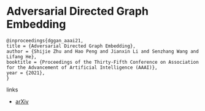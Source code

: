 # Adversarial Directed Graph Embedding

```
@inproceedings{dggan_aaai21,
title = {Adversarial Directed Graph Embedding},
author = {Shijie Zhu and Hao Peng and Jianxin Li and Senzhang Wang and Lifang He},
booktitle = {Proceedings of the Thirty-Fifth Conference on Association for the Advancement of Artificial Intelligence (AAAI)},
year = {2021},
}
```

links
- [arXiv](https://arxiv.org/abs/2008.03667)
